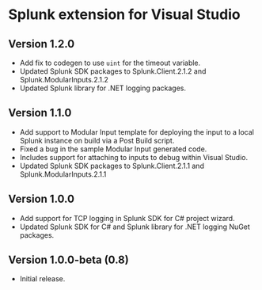 # Splunk extension for Visual Studio

## Version 1.2.0

* Add fix to codegen to use `uint` for the timeout variable.
* Updated Splunk SDK packages to Splunk.Client.2.1.2 and Splunk.ModularInputs.2.1.2
* Updated Splunk library for .NET logging packages.

## Version 1.1.0

* Add support to Modular Input template for deploying the input to a local Splunk instance on build via a Post Build script.
* Fixed a bug in the sample Modular Input generated code.
* Includes support for attaching to inputs to debug within Visual Studio.
* Updated Splunk SDK packages to Splunk.Client.2.1.1 and Splunk.ModularInputs.2.1.1

## Version 1.0.0

* Add support for TCP logging in Splunk SDK for C# project wizard.
* Updated Splunk SDK for C# and Splunk library for .NET logging NuGet packages.

## Version 1.0.0-beta (0.8)

* Initial release.
